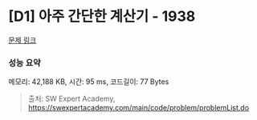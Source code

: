 # [D1] 아주 간단한 계산기 - 1938 

[문제 링크](https://swexpertacademy.com/main/code/problem/problemDetail.do?contestProbId=AV5PjsYKAMIDFAUq) 

### 성능 요약

메모리: 42,188 KB, 시간: 95 ms, 코드길이: 77 Bytes



> 출처: SW Expert Academy, https://swexpertacademy.com/main/code/problem/problemList.do